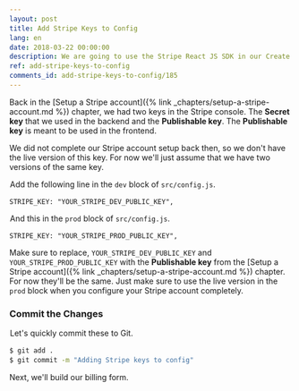 ```yaml
---
layout: post
title: Add Stripe Keys to Config
lang: en
date: 2018-03-22 00:00:00
description: We are going to use the Stripe React JS SDK in our Create React App. To do so, we are going to store our Stripe Publishable API Key in our React app config.
ref: add-stripe-keys-to-config
comments_id: add-stripe-keys-to-config/185
---
```


Back in the [Setup a Stripe account]({% link _chapters/setup-a-stripe-account.md %}) chapter, we had two keys in the Stripe console. The **Secret key** that we used in the backend and the **Publishable key**. The **Publishable key** is meant to be used in the frontend.

We did not complete our Stripe account setup back then, so we don't have the live version of this key. For now we'll just assume that we have two versions of the same key.

<img class="code-marker" src="/assets/s.png" />Add the following line in the `dev` block of `src/config.js`.

```
STRIPE_KEY: "YOUR_STRIPE_DEV_PUBLIC_KEY",
```

<img class="code-marker" src="/assets/s.png" />And this in the `prod` block of `src/config.js`.

```
STRIPE_KEY: "YOUR_STRIPE_PROD_PUBLIC_KEY",
```

Make sure to replace, `YOUR_STRIPE_DEV_PUBLIC_KEY` and `YOUR_STRIPE_PROD_PUBLIC_KEY` with the **Publishable key** from the [Setup a Stripe account]({% link _chapters/setup-a-stripe-account.md %}) chapter. For now they'll be the same. Just make sure to use the live version in the `prod` block when you configure your Stripe account completely.

### Commit the Changes

<img class="code-marker" src="/assets/s.png" />Let's quickly commit these to Git.

``` bash
$ git add .
$ git commit -m "Adding Stripe keys to config"
```

Next, we'll build our billing form.
